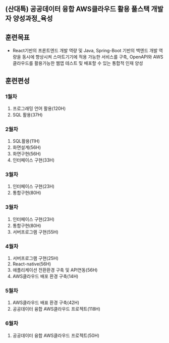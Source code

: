 ## (산대특) 공공데이터 융합 AWS클라우드 활용 풀스택 개발자 양성과정_육성
## 훈련목표
- React기반의 프론트엔드 개발 역량 및 Java, Spring-Boot 기반의 백엔드 개발 역량을 동시에 향상시켜 스마트기기에 적용 가능한 서비스를 구축, OpenAPI와 AWS클라우드를 활용가능한 웹앱 테스트 및 배포할 수 있는 통합적 인재 양성

## 훈련편성

### 1월차
1. 프로그래밍 언어 활용(120H)
2. SQL 활용(37H)

### 2월차
1. SQL활용(11H)
2. 화면설계(56H)
3. 화면구현(56H)
4. 인터페이스 구현(33H)

### 3월차
1. 인터페이스 구현(23H)
2. 통합구현(80H)

### 3월차
1. 인터페이스 구현(23H)
2. 통합구현(80H)
3. 서버프로그램 구현(55H)

### 4월차
1. 서버프로그램 구현(25H)
2. React-native(56H)
3. 애플리케이션 전환환경 구축 및 API연동(56H)
4. AWS클라우드 배포 환경 구축(14H)

### 5월차
1. AWS클라우드 배표 환경 구축(42H)
2. 공공데이터 융합 AWS클라우드 프로젝트(118H)

### 6월차
1. 공공데이터 융합 AWS클라우드 프로젝트(50H)

